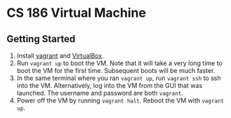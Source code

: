 # CS 186 Virtual Machine

## Getting Started
1. Install [vagrant](https://www.vagrantup.com/downloads.html) and
   [VirtualBox](https://www.virtualbox.org/wiki/Downloads).
2. Run `vagrant up` to boot the VM. Note that it will take a very long time to
   boot the VM for the first time. Subsequent boots will be much faster.
3. In the same terminal where you ran `vagrant up`, run `vagrant ssh` to ssh
   into the VM. Alternatively, log into the VM from the GUI that was launched.
   The username and password are both `vagrant`.
4. Power off the VM by running `vagrant halt`. Reboot the VM with `vagrant up`.
